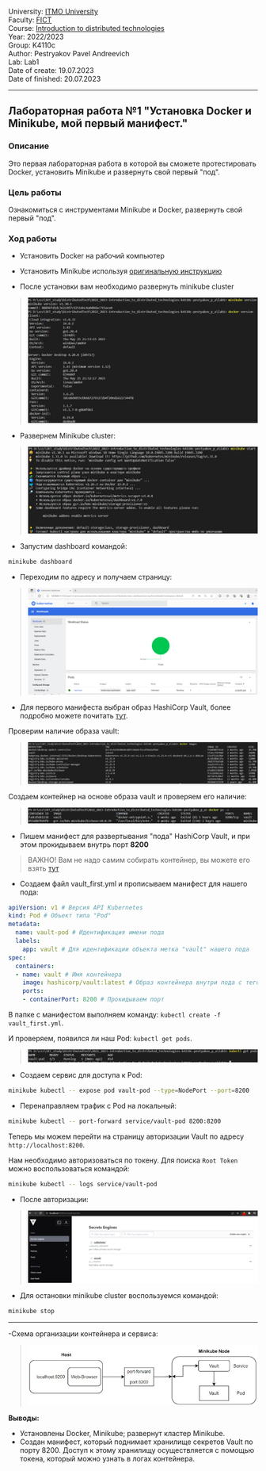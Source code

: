 University: [ITMO University](https://itmo.ru/ru/)  
Faculty: [FICT](https://fict.itmo.ru)  
Course: [Introduction to distributed technologies](https://github.com/itmo-ict-faculty/introduction-to-distributed-technologies)  
Year: 2022/2023  
Group: K4110c  
Author: Pestryakov Pavel Andreevich  
Lab: Lab1  
Date of create: 19.07.2023  
Date of finished: 20.07.2023  

---

## Лабораторная работа №1 "Установка Docker и Minikube, мой первый манифест."

### Описание
Это первая лабораторная работа в которой вы сможете протестировать Docker, установить Minikube и развернуть свой первый "под".

### Цель работы
Ознакомиться с инструментами Minikube и Docker, развернуть свой первый "под".

### Ход работы
- Установить Docker на рабочий компьютер

- Установить Minikube используя [оригинальную инструкцию](https://minikube.sigs.k8s.io/docs/start/)

- После установки вам необходимо развернуть minikube cluster

>![checkInstall](image/img1.jpg)

- Развернем Minikube cluster:

>![startMinikube](image/img2.jpg)

- Запустим dashboard командой:
```bash
minikube dashboard
```
- Переходим по адресу и получаем страницу:
>![dashboardWeb](image/img6.jpg)

- Для первого манифеста выбран образ HashiCorp Vault, более подробно можете почитать [тут](https://www.vaultproject.io).

Проверим наличие образа vault:

>![vaultImg](image/img3.jpg)

Создаем контейнер на основе образа vault и проверяем его наличие:

>![vaultCheck](image/img7.jpg)

- Пишем манифест для развертывания "пода" HashiCorp Vault, и при этом прокидываем внутрь порт **8200**
> ВАЖНО! Вам не надо самим собирать контейнер, вы можете его взять [тут](https://hub.docker.com/_/vault/)

- Создаем файл vault_first.yml и прописываем манифест для нашего пода:

```yaml
apiVersion: v1 # Версия API Kubernetes
kind: Pod # Объект типа "Pod"
metadata:
  name: vault-pod # Идентификация имени пода
  labels:
    app: vault # Для идентификации объекта метка "vault" нашего пода
spec:
  containers:
  - name: vault # Имя контейнера
    image: hashicorp/vault:latest # Образ контейнера внутри пода с тегом "latest"
    ports:
    - containerPort: 8200 # Прокидываем порт
```

В папке с манифестом выполняем команду: `kubectl create -f vault_first.yml`.

И проверяем, появился ли наш Pod: `kubectl get pods`.

>![podsCheck](image/img4.jpg)

- Создаем сервис для доступа к Pod:
 ```bash
 minikube kubectl -- expose pod vault-pod --type=NodePort --port=8200
 ```

 - Перенаправляем трафик с Pod на локальный:
```bash
minikube kubectl -- port-forward service/vault-pod 8200:8200
```

Теперь мы можем перейти на страницу авторизации Vault по адресу `http://localhost:8200`.

Нам необходимо авторизоваться по токену. Для поиска `Root Token` можно воспользоваться командой:
```bash
minikube kubectl -- logs service/vault-pod
```

- После авторизации:
>![vaultAuth](image/img5.jpg)

- Для остановки minikube cluster воспользуемся командой:

```bash
minikube stop
```
---
-Схема организации контейнера и сервиса:

>![diagram](image/img8.jpg)

**Выводы:**  
- Установлены Docker, Minikube; развернут кластер Minikube.
- Создан манифест, который поднимает хранилище секретов Vault по порту 8200. Доступ к этому хранилищу осуществляется с помощью токена, который можно узнать в логах контейнера.
